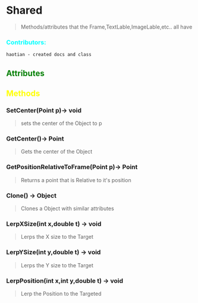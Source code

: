 # Shared 
>Methods/attributes that the Frame,TextLable,ImageLable,etc.. all have
### <span style="color:cyan;">Contributors:</span>
<!--put your names here between the ``` if you worked on it, and put what you did-->
```diff
haotian - created docs and class
```

## <span style="color:green;">Attributes</span>

## <span style="color:yellow;">Methods</span>

### **SetCenter(Point p)**-> void
>sets the center of the Object to p
### **GetCenter()**-> Point
>Gets the center of the Object
### **GetPositionRelativeToFrame(Point p)**-> Point
>Returns a point that is Relative to it's position

### **Clone()** -> Object
>Clones a Object with similar attributes 

### **LerpXSize(int x,double t)** -> void
> Lerps the X size to the Target 

### **LerpYSize(int y,double t)** -> void
> Lerps the Y size to the Target 

### **LerpPosition(int x,int y,double t)** -> void
> Lerp the Position to the Targeted




